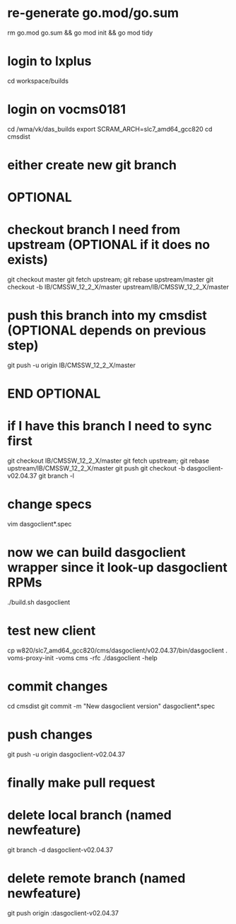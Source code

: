 # re-generate go.mod/go.sum
rm go.mod go.sum && go mod init && go mod tidy

# login to lxplus
cd workspace/builds
# login on vocms0181
cd /wma/vk/das_builds
export SCRAM_ARCH=slc7_amd64_gcc820
cd cmsdist
# either create new git branch

# OPTIONAL
# checkout branch I need from upstream (OPTIONAL if it does no exists)
git checkout master
git fetch upstream; git rebase upstream/master
git checkout -b IB/CMSSW_12_2_X/master upstream/IB/CMSSW_12_2_X/master
# push this branch into my cmsdist (OPTIONAL depends on previous step)
git push -u origin IB/CMSSW_12_2_X/master
# END  OPTIONAL

# if I have this branch I need to sync first
git checkout IB/CMSSW_12_2_X/master
git fetch upstream; git rebase upstream/IB/CMSSW_12_2_X/master
git push
git checkout -b dasgoclient-v02.04.37
git branch -l

# change specs
vim dasgoclient*.spec

# now we can build dasgoclient wrapper since it look-up dasgoclient RPMs
./build.sh dasgoclient

# test new client
cp w820/slc7_amd64_gcc820/cms/dasgoclient/v02.04.37/bin/dasgoclient .
voms-proxy-init -voms cms -rfc
./dasgoclient -help

# commit changes
cd cmsdist
git commit -m "New dasgoclient version" dasgoclient*.spec

# push changes
git push -u origin dasgoclient-v02.04.37

# finally make pull request

# delete local branch (named newfeature)
git branch -d dasgoclient-v02.04.37
# delete remote branch (named newfeature)
git push origin :dasgoclient-v02.04.37
